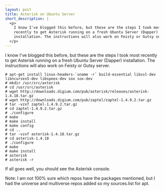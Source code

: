 ```yaml
---
layout: post
title: Asterisk on Ubuntu Server
short_description: |
  <p>
    I know I've blogged this before, but these are the steps I took most
    recently to get Asterisk running on a fresh Ubuntu Server (Dapper)
    installation. The instructions will also work on Feisty or Gutsy server.
  </p>
---
```


I know I've blogged this before, but these are the steps I took most recently
to get Asterisk running on a fresh Ubuntu Server (Dapper) installation. The
instructions will also work on Feisty or Gutsy server.

    # apt-get install linux-headers-`uname -r` build-essential libssl-dev libncurses5-dev libspeex-dev sox sox-dev
    # mkdir /usr/src/asterisk
    # cd /usr/src/asterisk
    # wget http://downloads.digium.com/pub/asterisk/releases/asterisk-1.4.18.tar.gz
    # wget http://downloads.digium.com/pub/zaptel/zaptel-1.4.9.2.tar.gz
    # tar -vzxf zaptel-1.4.9.2.tar.gz
    # cd zaptel-1.4.9.2.tar.gz
    # ./configure
    # make
    # make install
    # make config
    # cd ..
    # tar -vzxf asterisk-1.4.18.tar.gz
    # cd asterisk-1.4.18
    # ./configure
    # make
    # make install
    # asterisk
    # asterisk -r

If all goes well, you should see the Asterisk console.

Note: I am not 100% sure which repos have the packages mentioned, but I had
the universe and multiverse repos added so my sources.list for apt.
